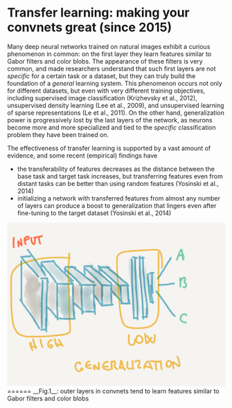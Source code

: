 # Transfer learning: making your convnets great (since 2015)

Many deep neural networks trained on natural images exhibit a curious phenomenon in common: on the first layer they learn features similar to Gabor filters and color blobs. The appearance of these filters is very common, and made researchers understand that such first layers are not _specific_ for a certain task or a dataset, but they can truly build the foundation of a _general_ learning system.
This phenomenon occurs not only for different datasets, but even with very different training objectives, including supervised image classification (Krizhevsky et al., 2012), unsupervised density learning (Lee et al., 2009), and unsupervised learning of sparse  representations (Le et al., 2011).
On the other hand, generalization power is progressively lost by the last layers of the network, as neurons become more and more specialized and tied to the _specific_ classification problem they have been trained on.

The effectiveness of transfer learning is supported by a vast amount of evidence, and some recent (empirical) findings have 
- the transferability of features decreases as the distance between the base task and target task increases, but transferring features even from distant tasks can be better than using random features (Yosinski et al., 2014)
- initializing a network with transferred features from almost any number of layers can produce a boost to generalization that lingers even after fine-tuning to the target dataset (Yosinski et al., 2014)

<img src="transfer_learning/image_1.png" alt="Image not found" width="600"/>
======
__Fig.1__: outer layers in convnets tend to learn features similar to Gabor filters and color blobs


